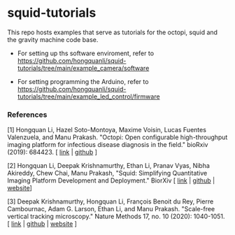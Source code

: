 # squid-tutorials
This repo hosts examples that serve as tutorials for the octopi, squid and the gravity machine code base.

- For setting up ths software enviroment, refer to https://github.com/hongquanli/squid-tutorials/tree/main/example_camera/software

- For setting programming the Arduino, refer to https://github.com/hongquanli/squid-tutorials/tree/main/example_led_control/firmware

### References 
[1] Hongquan Li, Hazel Soto-Montoya, Maxime Voisin, Lucas Fuentes Valenzuela, and Manu Prakash. "Octopi: Open configurable high-throughput imaging platform for infectious disease diagnosis in the field." bioRxiv (2019): 684423. [ [link](https://www.biorxiv.org/content/10.1101/684423v1) | [github](https://github.com/hongquanli/octopi-research) ]

[2] Hongquan Li, Deepak Krishnamurthy, Ethan Li, Pranav Vyas, Nibha Akireddy, Chew Chai, Manu Prakash, "Squid: Simplifying Quantitative Imaging Platform Development and Deployment." BiorXiv [ [link](https://doi.org/10.1101/2020.12.28.424613) | [github](https://github.com/hongquanli/octopi-research) | [website](https://squid-imaging.org)]

[3] Deepak Krishnamurthy, Hongquan Li, François Benoit du Rey, Pierre Cambournac, Adam G. Larson, Ethan Li, and Manu Prakash. "Scale-free vertical tracking microscopy." Nature Methods 17, no. 10 (2020): 1040-1051. [ [link](https://www.nature.com/articles/s41592-020-0924-7) | [github](https://github.com/deepakkrishnamurthy/gravitymachine-research) | [website](https://gravitymachine.org) ]
